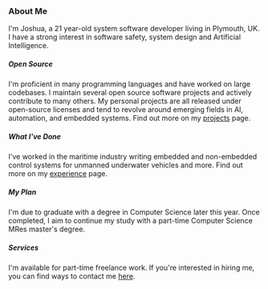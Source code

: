 ### About Me

I'm Joshua, a 21 year-old system software developer living in Plymouth, UK. I have a strong interest in software safety, system design and Artificial Intelligence.

##### Open Source

I'm proficient in many programming languages and have worked on large codebases. I maintain several open source software projects and actively contribute to many others. My personal projects are all released under open-source licenses and tend to revolve around emerging fields in AI, automation, and embedded systems. Find out more on my <a class="js-scroll-trigger" href="/#projects">projects</a> page.

##### What I've Done

I've worked in the maritime industry writing embedded and non-embedded control systems for unmanned underwater vehicles and more. Find out more on my <a class="js-scroll-trigger" href="/#experience">experience</a> page.

##### My Plan

I'm due to graduate with a degree in Computer Science later this year. Once completed, I aim to continue my study with a part-time Computer Science MRes master's degree.

##### Services

I'm available for part-time freelance work. If you're interested in hiring me, you can find ways to contact me <a class="js-scroll-trigger" href="/#contact">here</a>.
